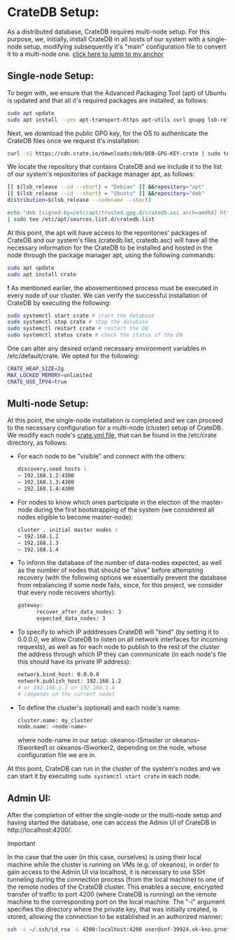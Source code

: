 # CrateDB Setup:
As a distributed database, CrateDB requires multi-node setup. For this purpose, we, initially, install CrateDB in all hosts of our system with a single-node setup, modifying subsequently it's "main" configuration file to convert it to a multi-node one.
[click here to jump to my anchor](#custom_anchor_name)
## Single-node Setup:
To begin with, we ensure that the Advanced Packaging Tool (apt) of Ubuntu  is updated and that all it's required packages are installed, as follows:
```bash
sudo apt update
sudo apt install --yes apt-transport-https apt-utils curl gnupg lsb-release
```
Next, we download the public GPG key, for the OS to authenticate the CrateDB files once we request it's installation:
```bash
curl -sS https://cdn.crate.io/downloads/deb/DEB-GPG-KEY-crate | sudo tee /etc/apt/trusted.gpg.d/cratedb.asc
```
We locate the repository that contains CrateDB and we include it to the list of our system's repositories of package manager apt, as follows:
```bash
[[ $(lsb_release --id --short) = "Debian" ]] &&repository="apt"
[[ $(lsb_release --id --short) = "Ubuntu" ]] &&repository="deb"
distribution=$(lsb_release --codename --short)

echo "deb [signed-by=/etc/apt/trusted.gpg.d/cratedb.asc arch=amd64] https://cdn.crate.io/downloads/${repository}/stable/ ${distribution} main" \
| sudo tee /etc/apt/sources.list.d/cratedb.list
```
At this point, the apt will have access to the reporitories' packages of CrateDB and our system's files (cratedb.list, cratedb.asc) will have all the necessary information for the CrateDB to be installed and hosted in the node through the package manager apt, using the following commands:
```bash
sudo apt update
sudo apt install crate
```
**!** As mentioned earlier, the abovementioned process must be executed in every node of our cluster. We can verify the successful installation of CrateDB by executing the following:
```bash
sudo systemctl start crate # start the database
sudo systemctl stop crate # stop the database
sudo systemctl restart crate # restart the DB
sudo systemctl status crate # check the status of the DB
```
One can alter any desired or/and necessary environment variables in /etc/default/crate. We opted for the following:
```bash
CRATE_HEAP_SIZE=2g
MAX_LOCKED_MEMORY=unlimited
CRATE_USE_IPV4=true
```
## Multi-node Setup:
At this point, the single-node installation is completed and we can proceed to the necessary configuration for a multi-node (cluster) setup of CrateDB. We modify each node's [crate.yml file](./crate.yml), that can be found in the /etc/crate directory, as follows:
- For each node to be "visible" and connect with the others:
  ```bash
  discovery.seed hosts :
  − 192.168.1.2:4300
  − 192.168.1.3:4300
  − 192.168.1.4:4300
  ```
- For nodes to know which ones participate in the election of the master-node during the first bootstrapping of the system (we considered all nodes eligible to become master-node):
  ```bash
  cluster . initial master nodes :
  − 192.168.1.2
  − 192.168.1.3
  − 192.168.1.4
  ```
- To inform the database of the number of data-nodes expected, as well as the number of nodes that should be "alive" before attempting recovery (with the following options we essentially prevent the database from rebalancing if some node fails, since, for this project, we consider that every node recovers shortly):
  ```bash
  gateway:
        recover_after_data_nodes: 3
        expected_data_nodes: 3
  ```
- To specify to which IP adddresses CrateDB will "bind" (by setting it to 0.0.0.0, we allow CrateDB to listen on all network interfaces for incoming requests), as well as for each node to publish to the rest of the cluster the address through which IP they can communicate (in each node's file this should have its private IP address):
  ```bash
  network.bind_host: 0.0.0.0
  network.publish_host: 192.168.1.2
  # or 192.168.1.3 or 192.168.1.4
  # (depends on the current node)
- To define the cluster's (optional) and each node's name:
  ```bash
  cluster.name: my_cluster
  node.name: <node-name>
  ```
  where node-name in our setup: okeanos-ISmaster or okeanos-ISworked1 or okeanos-ISworker2, depending on the node, whose configuration file we are in.

At this point, CrateDB can run in the cluster of the system's nodes and we can start it by executing `sudo systemctl start crate` in each node.

## Admin UI:
After the completion of either the single-node or the multi-node setup and having started the database, one can access the Admin UI of CrateDB in http://localhost:4200/.
<a name="custom_anchor_name"></a>
> [!IMPORTANT]  
> In the case that the user (in this case, ourselves) is using their local machine while the cluster is running on VMs (e.g. of okeanos), in order to gain access to the Admin UI via localhost, it is necessary to use SSH tunneling during the connection process (from the local machine) to one of the remote nodes of the CrateDB cluster. This enables a secure, encrypted transfer of traffic to port 4200 (where CrateDB is running) on the remote machine to the corresponding port on the local machine. The "-i" argument specifies the directory where the private key, that was initially created, is stored, allowing the connection to be established in an authorized manner:
> ```bash
> ssh -i ∼/.ssh/id_rsa -L 4200:localhost:4200 user@snf-39924.ok-kno.grnetcloud.net
> ``` 
